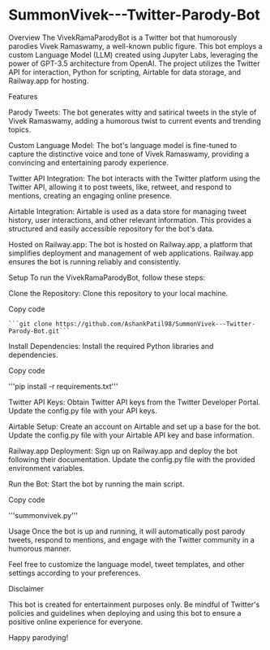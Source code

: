 # SummonVivek---Twitter-Parody-Bot
Overview
The VivekRamaParodyBot is a Twitter bot that humorously parodies Vivek Ramaswamy, a well-known public figure. This bot employs a custom Language Model (LLM) created using Jupyter Labs, leveraging the power of GPT-3.5 architecture from OpenAI. The project utilizes the Twitter API for interaction, Python for scripting, Airtable for data storage, and Railway.app for hosting.

Features

Parody Tweets: The bot generates witty and satirical tweets in the style of Vivek Ramaswamy, adding a humorous twist to current events and trending topics.

Custom Language Model: The bot's language model is fine-tuned to capture the distinctive voice and tone of Vivek Ramaswamy, providing a convincing and entertaining parody experience.

Twitter API Integration: The bot interacts with the Twitter platform using the Twitter API, allowing it to post tweets, like, retweet, and respond to mentions, creating an engaging online presence.

Airtable Integration: Airtable is used as a data store for managing tweet history, user interactions, and other relevant information. This provides a structured and easily accessible repository for the bot's data.

Hosted on Railway.app: The bot is hosted on Railway.app, a platform that simplifies deployment and management of web applications. Railway.app ensures the bot is running reliably and consistently.

Setup
To run the VivekRamaParodyBot, follow these steps:

Clone the Repository: Clone this repository to your local machine.


Copy code
````
```git clone https://github.com/AshankPatil98/SummonVivek---Twitter-Parody-Bot.git```
````

Install Dependencies: Install the required Python libraries and dependencies.

Copy code

'''pip install -r requirements.txt'''

Twitter API Keys: Obtain Twitter API keys from the Twitter Developer Portal. Update the config.py file with your API keys.

Airtable Setup: Create an account on Airtable and set up a base for the bot. Update the config.py file with your Airtable API key and base information.

Railway.app Deployment: Sign up on Railway.app and deploy the bot following their documentation. Update the config.py file with the provided environment variables.

Run the Bot: Start the bot by running the main script.

Copy code

'''summonvivek.py'''

Usage
Once the bot is up and running, it will automatically post parody tweets, respond to mentions, and engage with the Twitter community in a humorous manner.

Feel free to customize the language model, tweet templates, and other settings according to your preferences.

Disclaimer

This bot is created for entertainment purposes only. Be mindful of Twitter's policies and guidelines when deploying and using this bot to ensure a positive online experience for everyone.

Happy parodying!